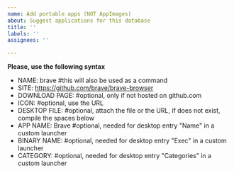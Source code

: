 ```yaml
---
name: Add portable apps (NOT AppImages)
about: Suggest applications for this database
title: ''
labels: ''
assignees: ''

---
```


**Please, use the following syntax**
- NAME: brave #this will also be used as a command
- SITE: https://github.com/brave/brave-browser
- DOWNLOAD PAGE: #optional, only if not hosted on github.com
- ICON: #optional, use the URL 
- DESKTOP FILE: #optional, attach the file or the URL, if does not exist, compile the spaces below
- APP NAME: Brave #optional, needed for desktop entry "Name" in a custom launcher
- BINARY NAME: #optional, needed for desktop entry "Exec" in a custom launcher
- CATEGORY: #optional, needed for desktop entry "Categories" in a custom launcher

